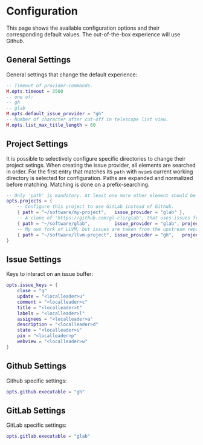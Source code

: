 # Configuration

This page shows the available configuration options and their corresponding default values.
The out-of-the-box experience will use Github.

## General Settings

General settings that change the default experience:

```lua
-- Timeout of provider-commands.
M.opts.timeout = 3500
-- one of:
-- gh
-- glab
M.opts.default_issue_provider = "gh"
-- Number of character after cut-off in telescope list view.
M.opts.list_max_title_length = 60
```

## Project Settings

It is possible to selectively configure specific directories to change their project setings.
When creating the issue provider, all elements are searched in order. For the first entry that
matches its `path` with `nvim`s current working directory is selected for configuration. Paths
are expanded and normalized before matching. Matching is done on a prefix-searching.

```lua
-- Only 'path' is mandatory. At least one more other element should be provided to have an effect.
opts.projects = {
    -- Configure this project to use GitLab instead of Github.
    { path = "~/software/my-project",   issue_provider = "glab" },
    -- A clone of 'https://github.com/gl-cli/glab', that uses issues from 'https://gitlab.com/gitlab-org/cli'.
    { path = "~/software/glab",         issue_provider = "glab", project = "gitlab.com/gitlab-org/cli" },
    -- My own fork of LLVM, but issues are taken from the upstream repository.
    { path = "~/software/llvm-project", issue_provider = "gh",   project = "github.com/llvm/llvm-project" },
}
```

## Issue Settings

Keys to interact on an issue buffer:

```lua
opts.issue_keys = {
    close = "q"
    update = "<localleader>u"
    comment = "<localleader>c"
    title = "<localleader>t"
    labels = "<localleader>l"
    assignees = "<localleader>a"
    description = "<localleader>d"
    state = "<localleader>s"
    pin = "<localleader>p"
    webview = "<localleader>w"
}
```


## Github Settings

Github specific settings:

```lua
opts.github.executable = "gh"
```

## GitLab Settings

GitLab specific settings:

```lua
opts.gitlab.executable = "glab"
```

